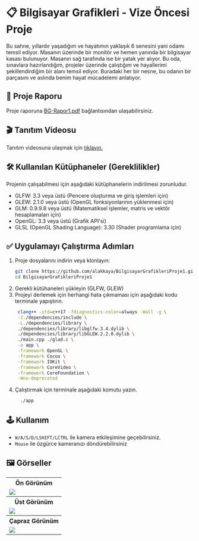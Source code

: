 # 📋 Bilgisayar Grafikleri - Vize Öncesi Proje 

Bu sahne, yıllardır yaşadığım ve hayatımın yaklaşık 6 senesini yani odamı temsil ediyor. Masanın üzerinde bir monitör ve hemen yanında bir bilgisayar kasası bulunuyor. Masanın sağ tarafında ise bir yatak yer alıyor. Bu oda, sınavlara hazırlandığım, projeler üzerinde çalıştığım ve hayallerimi şekillendirdiğim bir alanı temsil ediyor. Buradaki her bir nesne, bu odanın bir parçasını ve aslında benim hayat mücadelemi anlatıyor.

## 📑 Proje Raporu

Proje raporuna [BG-Rapor1.pdf](./BG-Rapor1.pdf) bağlantısından ulaşabilirsiniz.

## 🎬 Tanıtım Videosu

Tanıtım videosuna ulaşmak için [tıklayın.](https://youtu.be/fZrfbLcKuJM?si=WhfK7fwuLF3sLP3G)

## 🛠 Kullanılan Kütüphaneler (Gereklilikler)

Projenin çalışabilmesi için aşağıdaki kütüphanelerin indirilmesi zorunludur.

- GLFW: 3.3 veya üstü (Pencere oluşturma ve giriş işlemleri için)
- GLEW: 2.1.0 veya üstü (OpenGL fonksiyonlarının yüklenmesi için)
- GLM: 0.9.9.8 veya üstü (Matematiksel işlemler, matris ve vektör hesaplamaları için)
- OpenGL: 3.3 veya üstü (Grafik API'si)
- GLSL (OpenGL Shading Language): 3.30 (Shader programlama için)

## ✅ Uygulamayı Çalıştırma Adımları

1. Proje dosyalarını indirin veya klonlayın:
     ```bash
     git clone https://github.com/alakkaya/BilgisayarGrafikleriProje1.git
     cd BilgisayarGrafikleriProje1
     ```
2. Gerekli kütühaneleri yükleyin (GLFW, GLEW)
3. Projeyi derlemek için herhangi hata çıkmaması için aşağıdaki kodu terminale yapıştırın.
     ```bash
      clang++ -std=c++17 -fdiagnostics-color=always -Wall -g \
      -I./dependencies/include \
      -L./dependencies/library \
      ./dependencies/library/libglfw.3.4.dylib \
      ./dependencies/library/libGLEW.2.2.0.dylib \
      ./main.cpp ./glad.c \
      -o app \
      -framework OpenGL \
      -framework Cocoa \
      -framework IOKit \
      -framework CoreVideo \
      -framework CoreFoundation \
      -Wno-deprecated
     ```
4. Çalıştırmak için terminale aşağıdaki komutu yazın.
    ```bash
      ./app
     ```

## 🕹️ Kullanım

- `W/A/S/D/LSHIFT/LCTRL` ile kamera etkileşimine geçebilirsiniz.
- `Mouse` ile özgürce kameranızı döndürebilirsiniz


## 🖼️ Görseller

<table>
        <tr>
            <th>Ön Görünüm</th>
        </tr>
        <tr>
            <td><img src="https://github.com/user-attachments/assets/25e64573-b54b-40c7-b090-8d9a3a3fc313" ></td>
        </tr>
        <tr>
            <th>Üst Görünüm</th>
        </tr>
        <tr>
            <td><img src="https://github.com/user-attachments/assets/a4a89f6a-ff82-4a27-a920-c3989cd9a5df" ></td>
        </tr>
        <tr>
            <th>Çapraz Görünüm</th>
        </tr>
        <tr>
            <td><img src="https://github.com/user-attachments/assets/95858b77-0486-480f-b6b9-bad82a717d57" ></td>
        </tr>
    </table>




